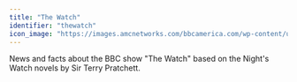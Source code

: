 ```yaml
---
title: "The Watch"
identifier: "thewatch"
icon_image: "https://images.amcnetworks.com/bbcamerica.com/wp-content/uploads/2015/11/TW_100_IK_0930_5753-RT.jpg"
---
```

News and facts about the BBC show "The Watch" based on the Night's Watch novels by Sir Terry Pratchett.